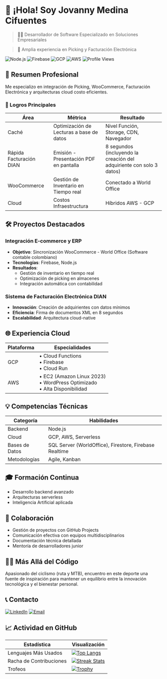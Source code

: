 # 👋 ¡Hola! Soy Jovanny Medina Cifuentes

> 👨‍💻 Desarrollador de Software Especializado en Soluciones Empresariales

> 🧾 Amplia experiencia en Picking y Facturación Electrónica 

![Node.js](https://img.shields.io/badge/-Node.js-339933?style=flat-square&logo=node.js&logoColor=white)
![Firebase](https://img.shields.io/badge/-Firebase-FFCA28?style=flat-square&logo=firebase&logoColor=black)
![GCP](https://img.shields.io/badge/-GCP-4285F4?style=flat-square&logo=google-cloud&logoColor=white)
![AWS](https://img.shields.io/badge/-AWS-232F3E?style=flat-square&logo=amazon-aws)
![Profile Views](https://komarev.com/ghpvc/?username=JovannyCO)

## 💼 Resumen Profesional

Me especializo en integración de Picking, WooCommerce, Facturación Electrónica y arquitecturas cloud costo eficientes.

### 🎯 Logros Principales

| Área | Métrica | Resultado |
|------|----------|-----------|
| Caché | Optimización de Lecturas a base de datos | Nivel Función, Storage, CDN, Navegador |
| Rápida Facturación DIAN | Emisión - Presentación PDF en pantalla | 8 segundos (incluyendo la creación del adquiriente con solo 3 datos) |
| WooCommerce | Gestión de Inventario en Tiempo real | Conectado a World Office |
| Cloud | Costos Infraestructura | Híbridos AWS - GCP |

## 🛠️ Proyectos Destacados

### Integración E-commerce y ERP
- **Objetivo**: Sincronización WooCommerce - World Office (Software contable colombiano)
- **Tecnologías**: Firebase, Node.js
- **Resultados**: 
  - Gestión de inventario en tiempo real
  - Optimización de picking en almacenes
  - Integración automática con contabilidad

### Sistema de Facturación Electrónica DIAN
- **Innovación**: Creación de adquirientes con datos mínimos
- **Eficiencia**: Firma de documentos XML en 8 segundos
- **Escalabilidad**: Arquitectura cloud-native

## 🌐 Experiencia Cloud

| Plataforma | Especialidades |
|------------|----------------|
| GCP | • Cloud Functions<br>• Firebase<br>• Cloud Run |
| AWS | • EC2 (Amazon Linux 2023)<br>• WordPress Optimizado<br>• Alta Disponibilidad |

## 💡 Competencias Técnicas

| Categoría | Habilidades |
|-----------|-------------|
| Backend | Node.js |
| Cloud | GCP, AWS, Serverless |
| Bases de Datos | SQL Server (WorldOffice), Firestore, Firebase Realtime |
| Metodologías | Agile, Kanban |

## 🎓 Formación Continua

- Desarrollo backend avanzado
- Arquitecturas serverless
- Inteligencia Artificial aplicada

## 🤝 Colaboración

- Gestión de proyectos con GitHub Projects
- Comunicación efectiva con equipos multidisciplinarios
- Documentación técnica detallada
- Mentoría de desarrolladores junior

## 🚴‍♂️ Más Allá del Código

Apasionado del ciclismo (ruta y MTB), encuentro en este deporte una fuente de inspiración para mantener un equilibrio entre la innovación tecnológica y el bienestar personal.


## 📞 Contacto

[![LinkedIn](https://img.shields.io/badge/LinkedIn-jovannyCO-blue)](https://www.linkedin.com/in/jovannyCO/)
[![Email](https://img.shields.io/badge/Email-proyectos%40Jovanny.CO-red)](mailto:proyectos@Jovanny.CO)

## 📈 Actividad en GitHub

| Estadística | Visualización |
|-------------|---------------|
| Lenguajes Más Usados | [![Top Langs](https://github-readme-stats.vercel.app/api/top-langs/?username=JovannyCO&layout=compact)](https://github.com/JovannyCO) |
| Racha de Contribuciones | [![Streak Stats](https://github-readme-streak-stats.herokuapp.com/?user=JovannyCO)](https://github.com/JovannyCO) |
| Trofeos | [![Trophy](https://github-profile-trophy.vercel.app/?username=JovannyCO)](https://github.com/JovannyCO) |